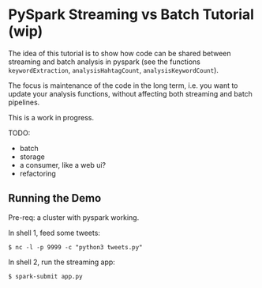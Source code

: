 PySpark Streaming vs Batch Tutorial (wip)
=========================================

The idea of this tutorial is to show how code can be shared between streaming and batch analysis in pyspark (see the functions `keywordExtraction`, `analysisHahtagCount`, `analysisKeywordCount`).

The focus is maintenance of the code in the long term, i.e. you want to update your analysis functions, without affecting both streaming and batch pipelines.

This is a work in progress.

TODO:
- batch
- storage
- a consumer, like a web ui?
- refactoring


Running the Demo
----------------

Pre-req: a cluster with pyspark working.

In shell 1, feed some tweets:
```
$ nc -l -p 9999 -c "python3 tweets.py"
```

In shell 2, run the streaming app:
```
$ spark-submit app.py
```
